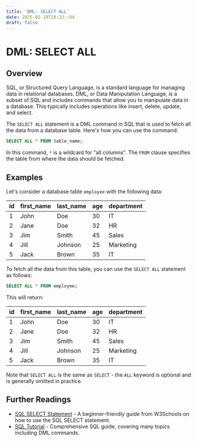 ```yaml
---
title: 'DML: SELECT ALL'
date: 2025-02-18T18:23::04
draft: false
---
```


# DML: SELECT ALL

## Overview

SQL, or Structured Query Language, is a standard language for managing data in relational databases. DML, or Data Manipulation Language, is a subset of SQL and includes commands that allow you to manipulate data in a database. This typically includes operations like insert, delete, update, and select.

The `SELECT ALL` statement is a DML command in SQL that is used to fetch all the data from a database table. Here's how you can use the command:

```sql
SELECT ALL * FROM table_name;
```

In this command, `*` is a wildcard for "all columns". The `FROM` clause specifies the table from where the data should be fetched.

## Examples

Let's consider a database table `employee` with the following data:

| id  | first_name | last_name | age | department |
| --- | ---------- | --------- | --- | ---------- |
| 1   | John       | Doe       | 30  | IT         |
| 2   | Jane       | Doe       | 32  | HR         |
| 3   | Jim        | Smith     | 45  | Sales      |
| 4   | Jill       | Johnson   | 25  | Marketing  |
| 5   | Jack       | Brown     | 35  | IT         |

To fetch all the data from this table, you can use the `SELECT ALL` statement as follows:

```sql
SELECT ALL * FROM employee;
```

This will return:

| id  | first_name | last_name | age | department |
| --- | ---------- | --------- | --- | ---------- |
| 1   | John       | Doe       | 30  | IT         |
| 2   | Jane       | Doe       | 32  | HR         |
| 3   | Jim        | Smith     | 45  | Sales      |
| 4   | Jill       | Johnson   | 25  | Marketing  |
| 5   | Jack       | Brown     | 35  | IT         |

Note that `SELECT ALL` is the same as `SELECT` - the `ALL` keyword is optional and is generally omitted in practice.

## Further Readings

- [SQL SELECT Statement](https://www.w3schools.com/sql/sql_select.asp) - A beginner-friendly guide from W3Schools on how to use the SQL SELECT statement.
- [SQL Tutorial](https://www.postgresqltutorial.com/) - Comprehensive SQL guide, covering many topics including DML commands.
